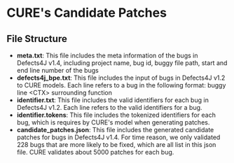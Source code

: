 # CURE's Candidate Patches

## File Structure
* **meta.txt**: This file includes the meta information of the bugs in Defects4J v1.4, including project name, bug id, buggy file path, start and end line number of the bugs
* **defects4j_bpe.txt**: This file includes the input of bugs in Defects4J v1.2 to CURE models. Each line refers to a bug in the following format: buggy line &lt;CTX&gt; surrounding function
* **identifier.txt**: This file includes the valid identifiers for each bug in Defects4J v1.2. Each line refers to the valid identifiers for a bug.
* **identifier.tokens**: This file includes the tokenized identifiers for each bug, which is requires by CURE's model when generating patches.
* **candidate_patches.json**: This file includes the generated candidate patches for bugs in Defects4J v1.4. For time reason, we only validated 228 bugs that are more likely to be fixed, which are all list in this json file. CURE validates about 5000 patches for each bug.
